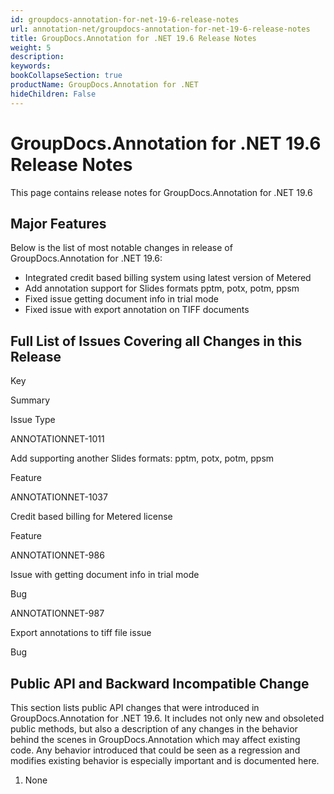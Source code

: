 ```yaml
---
id: groupdocs-annotation-for-net-19-6-release-notes
url: annotation-net/groupdocs-annotation-for-net-19-6-release-notes
title: GroupDocs.Annotation for .NET 19.6 Release Notes
weight: 5
description: 
keywords: 
bookCollapseSection: true
productName: GroupDocs.Annotation for .NET
hideChildren: False
---
```


# GroupDocs.Annotation for .NET 19.6 Release Notes

This page contains release notes for GroupDocs.Annotation for .NET 19.6

## Major Features

Below is the list of most notable changes in release of GroupDocs.Annotation for .NET 19.6:

*   Integrated credit based billing system using latest version of Metered
*   Add annotation support for Slides formats pptm, potx, potm, ppsm
*   Fixed issue getting document info in trial mode
*   Fixed issue with export annotation on TIFF documents

## Full List of Issues Covering all Changes in this Release

Key

Summary

Issue Type

ANNOTATIONNET-1011

Add supporting another Slides formats: pptm, potx, potm, ppsm

Feature

ANNOTATIONNET-1037 

Credit based billing for Metered license

Feature

ANNOTATIONNET-986 

Issue with getting document info in trial mode

Bug

ANNOTATIONNET-987 

Export annotations to tiff file issue

Bug

## Public API and Backward Incompatible Change

This section lists public API changes that were introduced in GroupDocs.Annotation for .NET 19.6. It includes not only new and obsoleted public methods, but also a description of any changes in the behavior behind the scenes in GroupDocs.Annotation which may affect existing code. Any behavior introduced that could be seen as a regression and modifies existing behavior is especially important and is documented here.

1.  None
